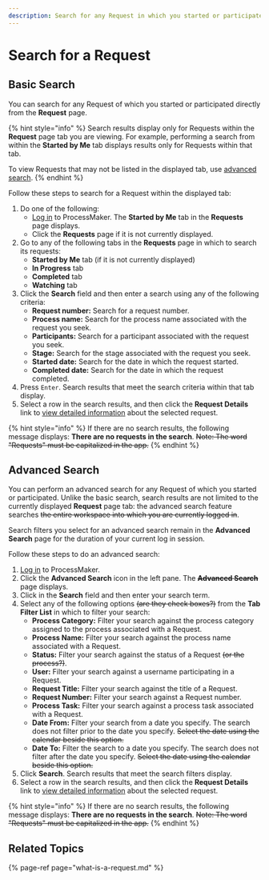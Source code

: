 ```yaml
---
description: Search for any Request in which you started or participated.
---
```


# Search for a Request

## Basic Search

You can search for any Request of which you started or participated directly from the **Request** page.

{% hint style="info" %}
Search results display only for Requests within the **Request** page tab you are viewing. For example, performing a search from within the **Started by Me** tab displays results only for Requests within that tab.

To view Requests that may not be listed in the displayed tab, use [advanced search](search-for-a-request.md#advanced-search).
{% endhint %}

Follow these steps to search for a Request within the displayed tab:

1. Do one of the following:
   * [Log in](../log-in.md#log-in) to ProcessMaker. The **Started by Me** tab in the **Requests** page displays.
   * Click the **Requests** page if it is not currently displayed.
2. Go to any of the following tabs in the **Requests** page in which to search its requests:
   * **Started by Me** tab \(if it is not currently displayed\)
   * **In Progress** tab
   * **Completed** tab
   * **Watching** tab
3. Click the **Search** field and then enter a search using any of the following criteria:
   * **Request number:** Search for a request number.
   * **Process name:** Search for the process name associated with the request you seek.
   * **Participants:** Search for a participant associated with the request you seek.
   * **Stage:** Search for the stage associated with the request you seek.
   * **Started date:** Search for the date in which the request started.
   * **Completed date:** Search for the date in which the request completed.
4. Press `Enter`. Search results that meet the search criteria within that tab display.
5. Select a row in the search results, and then click the **Request Details** link to [view detailed information](request-details.md) about the selected request.

{% hint style="info" %}
If there are no search results, the following message displays: **There are no requests in the search**. ~~Note: The word "Requests" must be capitalized in the app.~~
{% endhint %}

## Advanced Search

You can perform an advanced search for any Request of which you started or participated. Unlike the basic search, search results are not limited to the currently displayed **Request** page tab: the advanced search feature searches ~~the entire workspace into which you are currently logged in~~.

Search filters you select for an advanced search remain in the **Advanced Search** page for the duration of your current log in session.

Follow these steps to do an advanced search:

1. [Log in](../log-in.md#log-in) to ProcessMaker.
2. Click the **Advanced Search** icon in the left pane. The ~~**Advanced Search**~~ page displays.
3. Click in the **Search** field and then enter your search term.
4. Select any of the following options ~~\(are they check boxes?\)~~ from the **Tab Filter List** in which to filter your search:
   * **Process Category:** Filter your search against the process category assigned to the process associated with a Request.
   * **Process Name:** Filter your search against the process name associated with a Request.
   * **Status:** Filter your search against the status of a Request ~~\(or the process?\)~~.
   * **User:** Filter your search against a username participating in a Request.
   * **Request Title:** Filter your search against the title of a Request.
   * **Request Number:** Filter your search against a Request number.
   * **Process Task:** Filter your search against a process task associated with a Request.
   * **Date From:** Filter your search from a date you specify. The search does not filter prior to the date you specify. ~~Select the date using the calendar beside this option.~~
   * **Date To:** Filter the search to a date you specify. The search does not filter after the date you specify. ~~Select the date using the calendar beside this option.~~
5. Click **Search**. Search results that meet the search filters display.
6. Select a row in the search results, and then click the **Request Details** link to [view detailed information](request-details.md) about the selected request.

{% hint style="info" %}
If there are no search results, the following message displays: **There are no requests in the search**. ~~Note: The word "Requests" must be capitalized in the app.~~
{% endhint %}

## Related Topics

{% page-ref page="what-is-a-request.md" %}

